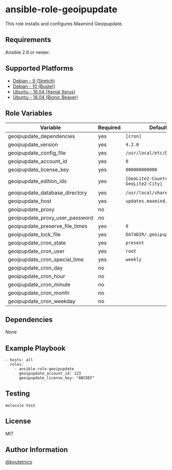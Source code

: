 ansible-role-geoipupdate
========================

This role installs and configures Maxmind Geoipupdate.

Requirements
------------

Ansible 2.6 or newer.

Supported Platforms
-------------------

- [Debian - 9 (Stretch)](https://wiki.debian.org/DebianStretch)
- [Debian - 10 (Buster)](https://wiki.debian.org/DebianBuster)
- [Ubuntu - 16.04 (Xenial Xerus)](http://releases.ubuntu.com/16.04/)
- [Ubuntu - 18.04 (Bionic Beaver)](http://releases.ubuntu.com/18.04/)

Role Variables
--------------

| Variable                        | Required | Default                             | Choices   | Comments                            |
|---------------------------------|----------|-------------------------------------|-----------|-------------------------------------|
| geoipupdate_dependencies        | yes      | `[cron]`                            | list      |                                     |
| geoipupdate_version             | yes      | `4.2.0`                             | string    |                                     |
| geoipupdate_config_file         | yes      | `/usr/local/etc/GeoIP.conf`         | string    |                                     |
| geoipupdate_account_id          | yes      | `0`                                 | string    |                                     |
| geoipupdate_license_key         | yes      | `000000000000`                      | string    |                                     |
| geoipupdate_edition_ids         | yes      | `[GeoLite2-Country, GeoLite2-City]` | list      | Databases to install.               |
| geoipupdate_database_directory  | yes      | `/usr/local/share/GeoIP`            | string    |                                     |
| geoipupdate_host                | yes      | `updates.maxmind.com`               | string    |                                     |
| geoipupdate_proxy               | no       |                                     | string    |                                     |
| geoipupdate_proxy_user_password | no       |                                     | string    |                                     |
| geoipupdate_preserve_file_times | yes      | `0`                                 | int       |                                     |
| geoipupdate_lock_file           | yes      | `DATADIR/.geoipupdate.lock`         | string    |                                     |
| geoipupdate_cron_state          | yes      | `present`                           | string    |                                     |
| geoipupdate_cron_user           | yes      | `root`                              | string    |                                     |
| geoipupdate_cron_special_time   | yes      | `weekly`                            | string    |                                     |
| geoipupdate_cron_day            | no       |                                     | int       |                                     |
| geoipupdate_cron_hour           | no       |                                     | int       |                                     |
| geoipupdate_cron_minute         | no       |                                     | int       |                                     |
| geoipupdate_cron_month          | no       |                                     | int       |                                     |
| geoipupdate_cron_weekday        | no       |                                     | int       |                                     |

Dependencies
------------

None

Example Playbook
----------------

    - hosts: all
      roles:
        - ansible-role-geoipupdate
          geoipupdate_account_id: 123
          geoipupdate_license_key: "ABCDEF"

Testing
-------

    molecule test

License
-------

MIT

Author Information
------------------

[@boutetnico](https://github.com/boutetnico)
